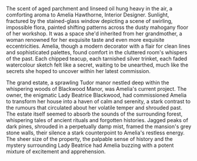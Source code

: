 The scent of aged parchment and linseed oil hung heavy in the air, a comforting aroma to Amelia Hawthorne, Interior Designer.  Sunlight, fractured by the stained-glass window depicting a scene of swirling, impossible flora, painted shifting patterns across the dusty mahogany floor of her workshop.  It was a space she'd inherited from her grandmother, a woman renowned for her exquisite taste and even more exquisite eccentricities.  Amelia, though a modern decorator with a flair for clean lines and sophisticated palettes, found comfort in the cluttered room's whispers of the past.  Each chipped teacup, each tarnished silver trinket, each faded watercolour sketch felt like a secret, waiting to be unearthed, much like the secrets she hoped to uncover within her latest commission.

The grand estate, a sprawling Tudor manor nestled deep within the whispering woods of Blackwood Manor, was Amelia's current project.  The owner, the enigmatic Lady Beatrice Blackwood, had commissioned Amelia to transform her house into a haven of calm and serenity, a stark contrast to the rumours that circulated about her volatile temper and shrouded past.  The estate itself seemed to absorb the sounds of the surrounding forest, whispering tales of ancient rituals and forgotten histories.  Jagged peaks of dark pines, shrouded in a perpetually damp mist, framed the mansion's grey stone walls, their silence a stark counterpoint to Amelia's restless energy.  The sheer size of the property, the palpable sense of history and the mystery surrounding Lady Beatrice had Amelia buzzing with a potent mixture of excitement and apprehension.
